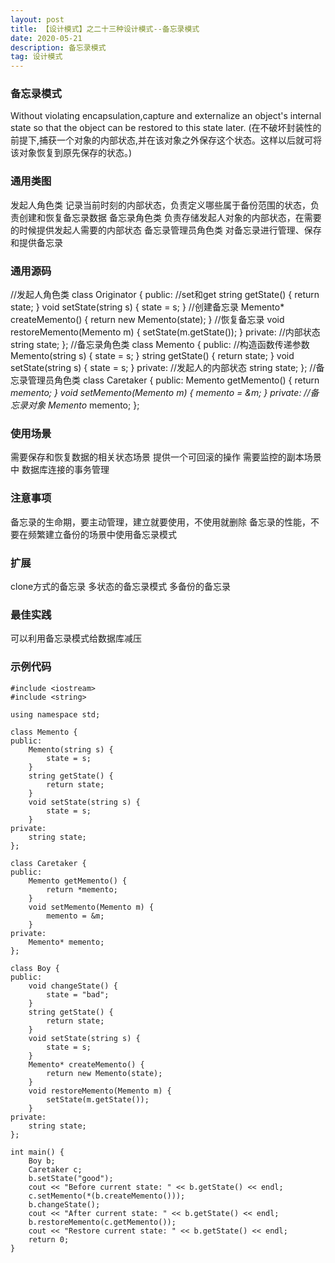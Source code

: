 ```yaml
---
layout: post
title: 【设计模式】之二十三种设计模式--备忘录模式
date: 2020-05-21
description: 备忘录模式
tag: 设计模式
---
```

### 备忘录模式
Without violating encapsulation,capture and externalize an object's internal state so that the object can be restored to this state later.
(在不破坏封装性的前提下,捕获一个对象的内部状态,并在该对象之外保存这个状态。这样以后就可将该对象恢复到原先保存的状态。)
### 通用类图
发起人角色类
记录当前时刻的内部状态，负责定义哪些属于备份范围的状态，负责创建和恢复备忘录数据
备忘录角色类
负责存储发起人对象的内部状态，在需要的时候提供发起人需要的内部状态
备忘录管理员角色类
对备忘录进行管理、保存和提供备忘录
### 通用源码
//发起人角色类
class Originator {
public:
    //set和get
    string getState() { return state; }
    void setState(string s) { state = s; }
    //创建备忘录
    Memento* createMemento() {
        return new Memento(state);
    }
    //恢复备忘录
    void restoreMemento(Memento m) {
        setState(m.getState());
    }
private:
    //内部状态
    string state;
};
//备忘录角色类
class Memento {
public:
    //构造函数传递参数
    Memento(string s) {
        state = s;
    }
    string getState() {
        return state;
    }
    void setState(string s) {
        state = s;
    }
private:
    //发起人的内部状态
    string state;
};
//备忘录管理员角色类
class Caretaker {
public:
    Memento getMemento() {
        return *memento;
    }
    void setMemento(Memento m) {
        memento = &m;
    }
private:
    //备忘录对象
    Memento* memento;
};
### 使用场景
需要保存和恢复数据的相关状态场景
提供一个可回滚的操作
需要监控的副本场景中
数据库连接的事务管理
### 注意事项
备忘录的生命期，要主动管理，建立就要使用，不使用就删除
备忘录的性能，不要在频繁建立备份的场景中使用备忘录模式
### 扩展
clone方式的备忘录
多状态的备忘录模式
多备份的备忘录
### 最佳实践
可以利用备忘录模式给数据库减压
### 示例代码
```
#include <iostream>
#include <string>

using namespace std;

class Memento {
public:
    Memento(string s) {
        state = s;
    }
    string getState() {
        return state;
    }
    void setState(string s) {
        state = s;
    }
private:
    string state;
};

class Caretaker {
public:
    Memento getMemento() {
        return *memento;
    }
    void setMemento(Memento m) {
        memento = &m;
    }
private:
    Memento* memento;
};

class Boy {
public:
    void changeState() {
        state = "bad";
    }
    string getState() {
        return state;
    }
    void setState(string s) {
        state = s;
    }
    Memento* createMemento() {
        return new Memento(state);
    }
    void restoreMemento(Memento m) {
        setState(m.getState());
    }
private:
    string state;
};

int main() {
    Boy b;
    Caretaker c;
    b.setState("good");
    cout << "Before current state: " << b.getState() << endl;
    c.setMemento(*(b.createMemento()));
    b.changeState();
    cout << "After current state: " << b.getState() << endl;
    b.restoreMemento(c.getMemento());
    cout << "Restore current state: " << b.getState() << endl;
    return 0;
}
```

